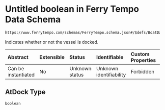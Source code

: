 # Untitled boolean in Ferry Tempo Data Schema

```txt
https://www.ferrytempo.com/schemas/FerryTempo.schema.json#/$defs/BoatData/properties/AtDock
```

Indicates whether or not the vessel is docked.

| Abstract            | Extensible | Status         | Identifiable            | Custom Properties | Additional Properties | Access Restrictions | Defined In                                                                           |
| :------------------ | :--------- | :------------- | :---------------------- | :---------------- | :-------------------- | :------------------ | :----------------------------------------------------------------------------------- |
| Can be instantiated | No         | Unknown status | Unknown identifiability | Forbidden         | Allowed               | none                | [FerryTempo.schema.json\*](../schemas/FerryTempo.schema.json "open original schema") |

## AtDock Type

`boolean`
